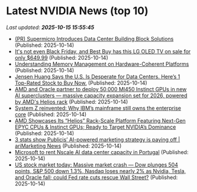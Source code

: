 # Latest NVIDIA News (top 10)
_Last updated: **2025-10-15 15:55:45**_

- [(PR) Supermicro Introduces Data Center Building Block Solutions](https://www.techpowerup.com/341891/supermicro-introduces-data-center-building-block-solutions) (Published: 2025-10-14)
- [It's not even Black Friday, and Best Buy has this LG OLED TV on sale for only $649.99](https://www.techradar.com/seasonal-sales/its-not-even-black-friday-and-best-buy-has-this-lg-oled-tv-on-sale-for-only-usd649-99) (Published: 2025-10-14)
- [Understanding Memory Management on Hardware-Coherent Platforms](https://developer.nvidia.com/blog/understanding-memory-management-on-hardware-coherent-platforms/) (Published: 2025-10-14)
- [Jensen Huang Says the U.S. Is Desperate for Data Centers. Here’s 1 Top-Rated Stock to Buy Now.](https://www.barchart.com/story/news/35437680/jensen-huang-says-the-u-s-is-desperate-for-data-centers-heres-1-top-rated-stock-to-buy-now) (Published: 2025-10-14)
- [AMD and Oracle partner to deploy 50,000 MI450 Instinct GPUs in new AI superclusters — massive capacity expansion set for 2026, powered by AMD's Helios rack](https://www.tomshardware.com/tech-industry/artificial-intelligence/amd-and-oracle-partner-to-deploy-50-000-mi450-instinct-gpus-in-new-ai-superclusters-deployment-of-expansion-set-for-2026-powered-by-amds-helios-rack) (Published: 2025-10-14)
- [System Z reinvented: Why IBM’s mainframe still owns the enterprise core](https://siliconangle.com/2025/10/14/system-z-reinvented-ibms-mainframe-owns-enterprise-core-ibmzinfrastructure/) (Published: 2025-10-14)
- [AMD Showcases Its “Helios” Rack-Scale Platform Featuring Next-Gen EPYC CPUs & Instinct GPUs; Ready to Target NVIDIA’s Dominance](https://wccftech.com/amd-showcases-its-helios-rack-scale-platform/) (Published: 2025-10-14)
- [3 stats show Publicis’ AI-powered marketing strategy is paying off | ariMarketing News](https://blog.arimk.com/marketing/b2b-marketing/3-stats-show-publicis-ai-powered-marketing-strategy-is-paying-off/) (Published: 2025-10-14)
- [Microsoft to rent Nscale AI data center capacity in Portugal](https://economictimes.indiatimes.com/tech/artificial-intelligence/microsoft-to-rent-nscale-ai-data-center-capacity-in-portugal/articleshow/124556095.cms) (Published: 2025-10-14)
- [US stock market today: Massive market crash — Dow plunges 504 points, S&P 500 down 1.3%, Nasdaq loses nearly 2% as Nvidia, Tesla, and Oracle fall; could Fed rate cuts rescue Wall Street?](https://economictimes.indiatimes.com/news/international/us/us-stock-market-today-massive-market-crash-dow-plunges-504-points-sp-500-down-1-3-nasdaq-loses-nearly-2-as-nvidia-tesla-and-oracle-fall-could-fed-rate-cuts-rescue-wall-street/articleshow/124555416.cms) (Published: 2025-10-14)
